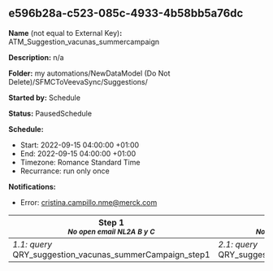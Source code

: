 ## e596b28a-c523-085c-4933-4b58bb5a76dc

**Name** (not equal to External Key)**:** ATM_Suggestion_vacunas_summercampaign

**Description:** n/a

**Folder:** my automations/NewDataModel (Do Not Delete)/SFMCToVeevaSync/Suggestions/

**Started by:** Schedule

**Status:** PausedSchedule

**Schedule:**

* Start: 2022-09-15 04:00:00 +01:00
* End: 2022-09-15 04:00:00 +01:00
* Timezone: Romance Standard Time
* Recurrance: run only once

**Notifications:**

* Error: cristina.campillo.nme@merck.com

| Step 1<br>_<small>No open email NL2A B y C</small>_ | Step 2<br>_<small>No open email NL1 including FFVV filters</small>_ |
| --- | --- |
| _1.1: query_<br>QRY_suggestion_vacunas_summerCampaign_step1 | _2.1: query_<br>QRY_suggestion_vacunas_summerCampaign_NL1_final |
